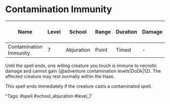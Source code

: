 # Contamination Immunity

| Name | Level | School | Range | Duration | Damage | Save DC & Type |
|------|-------|--------|-------|----------|--------|----------------|
| Contamination Immunity | 7 | Abjuration | Point | Timed | - | - |

Until the spell ends, one willing creature you touch is immune to necrotic damage and cannot gain {@adventure contamination levels|DoDk|12}. The affected creature may rest normally within the Haze.

This spell ends immediately if the creature casts a contaminated spell.

^Tags: #spell #school_abjuration #level_7